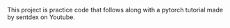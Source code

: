 This project is practice code that follows along with a pytorch tutorial made by sentdex on Youtube.